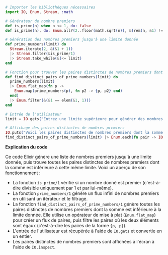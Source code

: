```elixir
# Importer les bibliothèques nécessaires
import IO, Enum, Stream, :math

# Générateur de nombre premiers
def is_prime(n) when n <= 1, do: false
def is_prime(n), do: Enum.all?(2..floor(math.sqrt(n)), &(rem(n, &1) != 0))

# Génération des nombres premiers jusqu'à une limite donnée
def prime_numbers(limit) do
  Stream.iterate(2, &(&1 + 1))
  |> Stream.filter(&is_prime/1)
  |> Stream.take_while(&(<= limit)
end

# Fonction pour trouver les paires distinctes de nombres premiers dont la somme est inférieure à une limite donnée
def find_distinct_pairs_of_prime_numbers(limit) do
  prime_numbers(limit)
  |> Enum.flat_map(fn p ->
    Enum.map(prime_numbers(p), fn p2 -> {p, p2} end)
  end)
  |> Enum.filter(&(&1 == elem(&1, 1)))
end

# Entrée de l'utilisateur
limit = IO.gets("Entrez une limite supérieure pour générer des nombres premiers : ") |> String.to_integer()

# Affichage des paires distinctes de nombres premiers
IO.puts("Voici les paires distinctes de nombres premiers dont la somme est inférieure à #{limit} :")
find_distinct_pairs_of_prime_numbers(limit) |> Enum.each(fn pair -> IO.inspect(pair) end)
```

**Explication du code**

Ce code Elixir génère une liste de nombres premiers jusqu'à une limite donnée, puis trouve toutes les paires distinctes de nombres premiers dont la somme est inférieure à cette même limite. Voici un aperçu de son fonctionnement :

* La fonction `is_prime/1` vérifie si un nombre donné est premier (c'est-à-dire divisible uniquement par 1 et par lui-même).
* La fonction `prime_numbers/1` génère un flux infini de nombres premiers en utilisant un itérateur et le filtrage.
* La fonction `find_distinct_pairs_of_prime_numbers/1` génère toutes les paires distinctes de nombres premiers dont la somme est inférieure à la limite donnée. Elle utilise un opérateur de mise à plat (`Enum.flat_map`) pour créer un flux de paires, puis filtre les paires où les deux éléments sont égaux (c'est-à-dire les paires de la forme `{p, p}`).
* L'entrée de l'utilisateur est récupérée à l'aide de `IO.gets` et convertie en un entier.
* Les paires distinctes de nombres premiers sont affichées à l'écran à l'aide de `IO.inspect`.